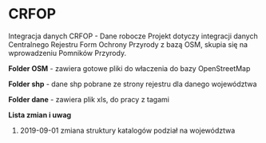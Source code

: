 # CRFOP
Integracja danych CRFOP - Dane robocze
Projekt dotyczy integracji danych Centralnego Rejestru Form Ochrony Przyrody z bazą OSM, skupia się na wprowadzeniu Pomników Przyrody.

**Folder OSM** - zawiera gotowe pliki do właczenia do bazy OpenStreetMap

**Folder shp** - dane shp pobrane ze strony rejestru dla danego województwa

**Folder dane** - zawiera plik xls, do pracy z tagami

**Lista zmian i uwag**

  1. 2019-09-01 zmiana struktury katalogów podział na województwa
